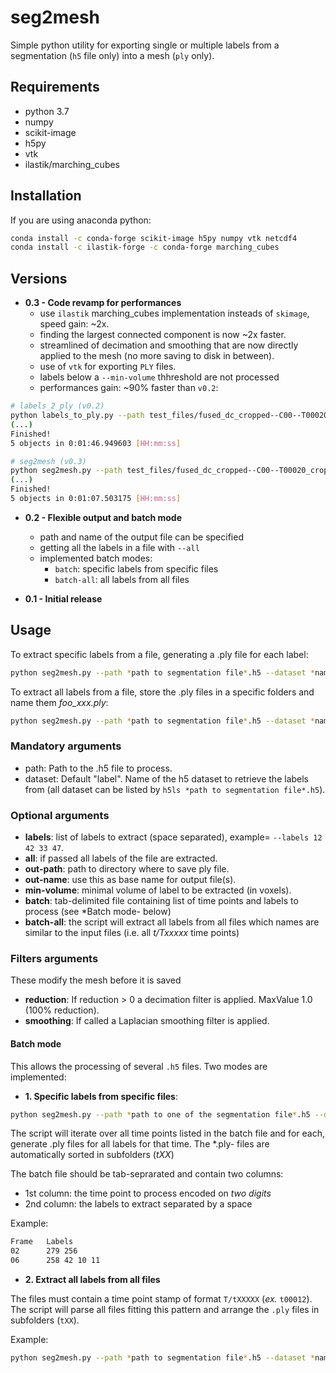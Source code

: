 # seg2mesh

Simple python utility for exporting single or multiple labels from a segmentation (`h5` file only) into a mesh (`ply` only).

## Requirements

- python 3.7
- numpy
- scikit-image
- h5py
- vtk
- ilastik/marching_cubes

## Installation

If you are using anaconda python:

```bash
conda install -c conda-forge scikit-image h5py numpy vtk netcdf4
conda install -c ilastik-forge -c conda-forge marching_cubes
```

## Versions

- **0.3 - Code revamp for performances**
  - use `ilastik` marching_cubes implementation insteads of `skimage`, speed gain: ~2x.
  - finding the largest connected component is now ~2x faster.
  - streamlined of decimation and smoothing that are now directly applied to the mesh (no more saving to disk in between).
  - use of `vtk` for exporting `PLY` files.
  - labels below a `--min-volume` thhreshold are not processed
  - performances gain: ~90% faster than `v0.2`:

```bash
# labels_2_ply (v0.2)
python labels_to_ply.py --path test_files/fused_dc_cropped--C00--T00020_crop_x40-1630_y520-970_predictions.h5 --dataset "merged_50000" --labels 42 69 3 88 67 --simple-name "test" --reduction 0.9
(...)
Finished!
5 objects in 0:01:46.949603 [HH:mm:ss]
```

```bash
# seg2mesh (v0.3)
python seg2mesh.py --path test_files/fused_dc_cropped--C00--T00020_crop_x40-1630_y520-970_predictions.h5 --dataset "merged_50000" --labels 42 69 3 88 67 --out-name "test" --reduction 0.9
(...)
Finished!
5 objects in 0:01:07.503175 [HH:mm:ss]
```

- **0.2 - Flexible output and batch mode**
  - path and name of the output file can be specified
  - getting all the labels in a file with `--all`
  - implemented batch modes:
    - `batch`: specific labels from specific files
    - `batch-all`: all labels from all files

- **0.1 - Initial release**

## Usage

To extract specific labels from a file, generating a .ply file  for each label:

```bash
python seg2mesh.py --path *path to segmentation file*.h5 --dataset *name of dataset containing labels in h5 file- --labels 10 34 101
```

To extract all labels from a file, store the .ply files in a specific folders and name them _foo_xxx.ply_:

```bash
python seg2mesh.py --path *path to segmentation file*.h5 --dataset *name of dataset containing labels in h5 file- --all --out-path *path to output folder- --out-name "foo"
```

### Mandatory arguments

- path: Path to the .h5 file to process.
- dataset: Default "label". Name of the h5 dataset to retrieve the labels from (all dataset can be listed by `h5ls *path to segmentation file*.h5`).

### Optional arguments

- **labels**: list of labels to extract (space separated), example= `--labels 12 42 33 47`.
- **all**: if passed all labels of the file are extracted.
- **out-path**: path to directory where to save ply file.
- **out-name**: use this as base name for output file(s).
- **min-volume**: minimal volume of label to be extracted (in voxels).
- **batch**: tab-delimited file containing list of time points and labels to process (see *Batch mode- below)
- **batch-all**: the script will extract all labels from all files which names are similar to the input files (i.e. all _t/Txxxxx_ time points)

### Filters arguments

These modify the mesh before it is saved

- **reduction**: If reduction > 0 a decimation filter is applied. MaxValue 1.0 (100% reduction).
- **smoothing**: If called a Laplacian smoothing filter is applied.

#### Batch mode

This allows the processing of several `.h5` files.
Two modes are implemented:

- **1. Specific labels from specific files**:

```bash
python seg2mesh.py --path *path to one of the segmentation file*.h5 --dataset *name of dataset containing labels in h5 file- --batch *path to tab delimited file with list of time points and labels*
```

The script will iterate over all time points listed in the batch file and for each, generate .ply files for all labels for that time. The  *.ply- files are automatically sorted in subfolders (*tXX*)

The batch file should be tab-seprarated and contain two columns:

- 1st column: the time point to process encoded on *two digits*
- 2nd column: the labels to extract separated by a space

Example:

```bash
Frame   Labels
02      279 256
06      258 42 10 11
```

- **2. Extract all labels from all files**

The files must contain a time point stamp of format `T/tXXXXX` (_ex._ `t00012`). The script will parse all files fitting this pattern and arrange the `.ply` files in subfolders (`tXX`).

Example:

```bash
python seg2mesh.py --path *path to segmentation file*.h5 --dataset *name of dataset containing labels in h5 file- --batch-all --out-path *path to output folder- --out-name "foo"
```
